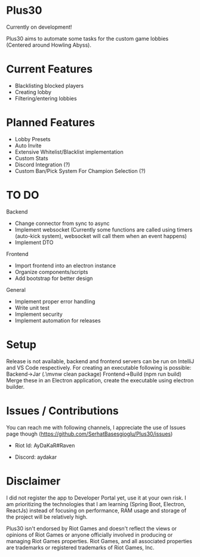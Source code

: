# Plus30

Currently on development!

Plus30 aims to automate some tasks for the custom game lobbies (Centered around Howling Abyss).

# Current Features

- Blacklisting blocked players
- Creating lobby
- Filtering/entering lobbies

# Planned Features

- Lobby Presets
- Auto Invite
- Extensive Whitelist/Blacklist implementation
- Custom Stats
- Discord Integration (?)
- Custom Ban/Pick System For Champion Selection (?)

# TO DO

 Backend

- Change connector from sync to async
- Implement websocket (Currently some functions are called using timers (auto-kick system), websocket will call them when an event happens)
- Implement DTO

 Frontend

- Import frontend into an electron instance
- Organize components/scripts
- Add bootstrap for better design

 General

- Implement proper error handling
- Write unit test
- Implement security
- Implement automation for releases

# Setup

Release is not available, backend and frontend servers can be run on IntelliJ and VS Code respectively.
For creating an executable following is possible:
Backend->Jar (.\mvnw clean package)
Frontend->Build (npm run build)
Merge these in an Electron application, create the executable using electron builder.

# Issues / Contributions

You can reach me with following channels, I appreciate the use of Issues page though (https://github.com/SerhatBasesgioglu/Plus30/issues)

- Riot Id: AyDaKaR#Raven

- Discord: aydakar

# Disclaimer

I did not register the app to Developer Portal yet, use it at your own risk.
I am prioritizing the technologies that I am learning (Spring Boot, Electron, ReactJs) instead of focusing on performance, RAM usage and storage of the project will be relatively high.

Plus30 isn't endorsed by Riot Games and doesn't reflect the views or opinions of Riot Games or anyone officially involved in producing or managing Riot Games properties. Riot Games, and all associated properties are trademarks or registered trademarks of Riot Games, Inc.
